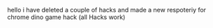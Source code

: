 hello i have deleted a couple of hacks and made a new respoteriy for chrome dino game hack (all Hacks work)
